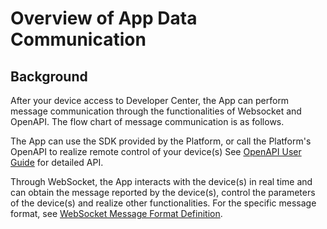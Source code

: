 # Overview of App Data Communication 

## Background

After your device access to Developer Center, the App can perform message communication through the functionalities of Websocket and OpenAPI. The flow chart of message communication is as follows.

<ALink imgurl="/en/quickStart/image2022-3-22_10-39-54.png" imgenurl="/en/quickStart/image2022-3-22_10-39-54_en.png" />

The App can use the SDK provided by the Platform, or call the Platform's OpenAPI to realize remote control of your device(s) See [OpenAPI User Guide](/en/appDevelop/OpenAPI.md) for detailed API.

Through WebSocket, the App interacts with the device(s) in real time and can obtain the message reported by the device(s), control the parameters of the device(s) and realize other functionalities. For the specific message format, see [WebSocket Message Format Definition](/en/appDevelop/websocket/formatDefinition.md).

